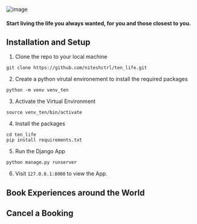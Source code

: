 ![image](https://github.com/user-attachments/assets/bd74ddab-16c1-474d-b5f8-685c1c1d0aad)

#### Start living the life you always wanted, for you and those closest to you.


## Installation and Setup

1. Clone the repo to your local machine
```
git clone https://github.com/niteshctrl/ten_life.git
```

2. Create a python virutal environement to install the required packages
```
python -m venv venv_ten
```

3. Activate the Virtual Environment
```
source venv_ten/bin/activate

```
4. Install the packages
```
cd ten_life
pip install requirements.txt
```

5. Run the Django App
```
python manage.py runserver
```

6. Visit ```127.0.0.1:8000``` to view the App.

## Book Experiences around the World


## Cancel a Booking
